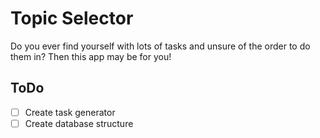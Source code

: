 # Topic Selector

Do you ever find yourself with lots of tasks and unsure of the order to do them in? Then this app may be for you!

## ToDo

- [ ] Create task generator
- [ ] Create database structure